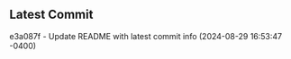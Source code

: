 
## Latest Commit
e3a087f - Update README with latest commit info (2024-08-29 16:53:47 -0400) <Yunxi-Zhou>
